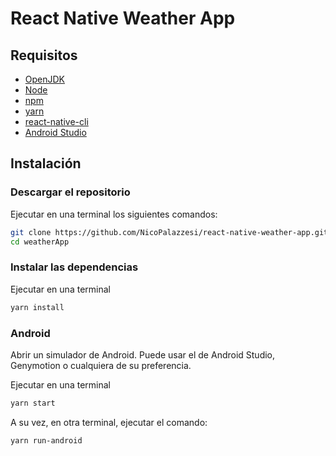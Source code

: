 # React Native Weather App

## Requisitos
* [OpenJDK](https://openjdk.java.net/)
* [Node](https://nodejs.org/es/)
* [npm](https://www.npmjs.com/)
* [yarn](https://yarnpkg.com/)
* [react-native-cli](https://reactnative.dev/docs/0.8/getting-started)
* [Android Studio](https://developer.android.com/studio)

## Instalación

### Descargar el repositorio
Ejecutar en una terminal los siguientes comandos:
``` bash
git clone https://github.com/NicoPalazzesi/react-native-weather-app.git
cd weatherApp
```

### Instalar las dependencias
Ejecutar en una terminal
``` bash
yarn install
```

### Android
Abrir un simulador de Android. Puede usar el de Android Studio, Genymotion o 
cualquiera de su preferencia.

Ejecutar en una terminal
``` bash
yarn start
```

A su vez, en otra terminal, ejecutar el comando:
``` bash
yarn run-android
```